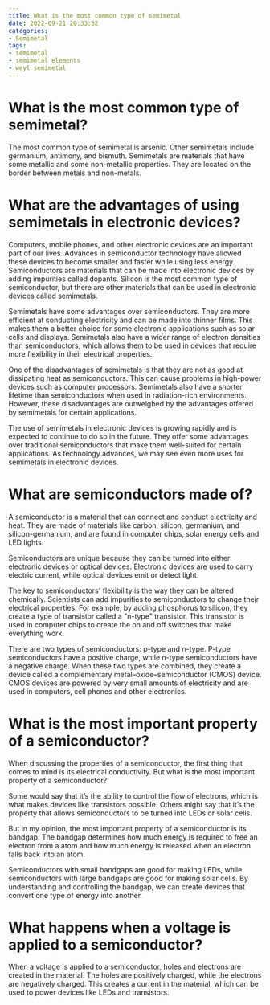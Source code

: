 ```yaml
---
title: What is the most common type of semimetal
date: 2022-09-21 20:33:52
categories:
- Semimetal
tags:
- semimetal
- semimetal elements
- weyl semimetal
---
```



#  What is the most common type of semimetal?

The most common type of semimetal is arsenic. Other semimetals include germanium, antimony, and bismuth. Semimetals are materials that have some metallic and some non-metallic properties. They are located on the border between metals and non-metals.

#  What are the advantages of using semimetals in electronic devices?

Computers, mobile phones, and other electronic devices are an important part of our lives. Advances in semiconductor technology have allowed these devices to become smaller and faster while using less energy. Semiconductors are materials that can be made into electronic devices by adding impurities called dopants. Silicon is the most common type of semiconductor, but there are other materials that can be used in electronic devices called semimetals.

Semimetals have some advantages over semiconductors. They are more efficient at conducting electricity and can be made into thinner films. This makes them a better choice for some electronic applications such as solar cells and displays. Semimetals also have a wider range of electron densities than semiconductors, which allows them to be used in devices that require more flexibility in their electrical properties.

One of the disadvantages of semimetals is that they are not as good at dissipating heat as semiconductors. This can cause problems in high-power devices such as computer processors. Semimetals also have a shorter lifetime than semiconductors when used in radiation-rich environments. However, these disadvantages are outweighed by the advantages offered by semimetals for certain applications.

The use of semimetals in electronic devices is growing rapidly and is expected to continue to do so in the future. They offer some advantages over traditional semiconductors that make them well-suited for certain applications. As technology advances, we may see even more uses for semimetals in electronic devices.

#  What are semiconductors made of?

A semiconductor is a material that can connect and conduct electricity and heat. They are made of materials like carbon, silicon, germanium, and silicon-germanium, and are found in computer chips, solar energy cells and LED lights.

Semiconductors are unique because they can be turned into either electronic devices or optical devices. Electronic devices are used to carry electric current, while optical devices emit or detect light.

The key to semiconductors' flexibility is the way they can be altered chemically. Scientists can add impurities to semiconductors to change their electrical properties. For example, by adding phosphorus to silicon, they create a type of transistor called a "n-type" transistor. This transistor is used in computer chips to create the on and off switches that make everything work.

There are two types of semiconductors: p-type and n-type. P-type semiconductors have a positive charge, while n-type semiconductors have a negative charge. When these two types are combined, they create a device called a complementary metal–oxide–semiconductor (CMOS) device. CMOS devices are powered by very small amounts of electricity and are used in computers, cell phones and other electronics.

#  What is the most important property of a semiconductor?

When discussing the properties of a semiconductor, the first thing that comes to mind is its electrical conductivity. But what is the most important property of a semiconductor?

Some would say that it’s the ability to control the flow of electrons, which is what makes devices like transistors possible. Others might say that it’s the property that allows semiconductors to be turned into LEDs or solar cells.

But in my opinion, the most important property of a semiconductor is its bandgap. The bandgap determines how much energy is required to free an electron from a atom and how much energy is released when an electron falls back into an atom.

Semiconductors with small bandgaps are good for making LEDs, while semiconductors with large bandgaps are good for making solar cells. By understanding and controlling the bandgap, we can create devices that convert one type of energy into another.

#  What happens when a voltage is applied to a semiconductor?

When a voltage is applied to a semiconductor, holes and electrons are created in the material. The holes are positively charged, while the electrons are negatively charged. This creates a current in the material, which can be used to power devices like LEDs and transistors.